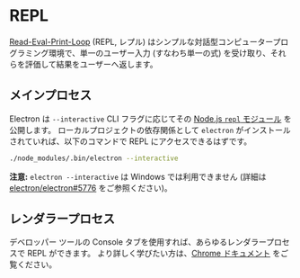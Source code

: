# REPL

[Read-Eval-Print-Loop](https://en.wikipedia.org/wiki/Read%E2%80%93eval%E2%80%93print_loop) (REPL, レプル) はシンプルな対話型コンピュータープログラミング環境で、単一のユーザー入力 (すなわち単一の式) を受け取り、それらを評価して結果をユーザーへ返します。

## メインプロセス

Electron は `--interactive` CLI フラグに応じてその [Node.js `repl` モジュール](https://nodejs.org/dist/latest/docs/api/repl.html) を公開します。 ローカルプロジェクトの依存関係として `electron` がインストールされていれば、以下のコマンドで REPL にアクセスできるはずです。

  ```sh
  ./node_modules/.bin/electron --interactive
  ```

**注意:** `electron --interactive` は Windows では利用できません (詳細は [electron/electron#5776](https://github.com/electron/electron/pull/5776) をご参照ください)。

## レンダラープロセス

デベロッパー ツールの Console タブを使用すれば、あらゆるレンダラープロセスで REPL ができます。 より詳しく学びたい方は、[Chrome ドキュメント](https://developer.chrome.com/docs/devtools/console/) をご覧ください。
